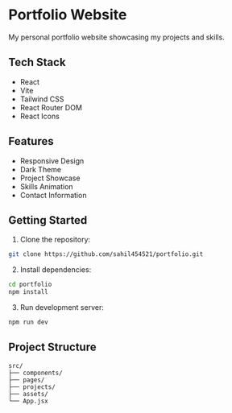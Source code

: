 # Portfolio Website

My personal portfolio website showcasing my projects and skills.

## Tech Stack
- React 
- Vite
- Tailwind CSS
- React Router DOM
- React Icons

## Features
- Responsive Design
- Dark Theme
- Project Showcase
- Skills Animation
- Contact Information

## Getting Started

1. Clone the repository:
```bash
git clone https://github.com/sahil454521/portfolio.git
```

2. Install dependencies:
```bash
cd portfolio
npm install
```

3. Run development server:
```bash
npm run dev
```

## Project Structure
```
src/
├── components/
├── pages/
├── projects/
├── assets/
└── App.jsx
```

